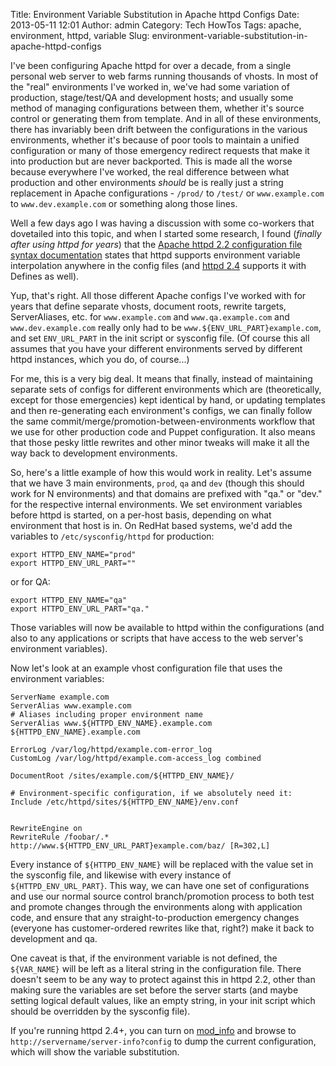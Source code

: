 Title: Environment Variable Substitution in Apache httpd Configs
Date: 2013-05-11 12:01
Author: admin
Category: Tech HowTos
Tags: apache, environment, httpd, variable
Slug: environment-variable-substitution-in-apache-httpd-configs

I've been configuring Apache httpd for over a decade, from a single
personal web server to web farms running thousands of vhosts. In most of
the "real" environments I've worked in, we've had some variation of
production, stage/test/QA and development hosts; and usually some method
of managing configurations between them, whether it's source control or
generating them from template. And in all of these environments, there
has invariably been drift between the configurations in the various
environments, whether it's because of poor tools to maintain a unified
configuration or many of those emergency redirect requests that make it
into production but are never backported. This is made all the worse
because everywhere I've worked, the real difference between what
production and other environments *should* be is really just a string
replacement in Apache configurations - `/prod/` to `/test/` or
`www.example.com` to `www.dev.example.com` or something along those
lines.

Well a few days ago I was having a discussion with some co-workers that
dovetailed into this topic, and when I started some research, I found
(*finally after using httpd for years*) that the [Apache httpd 2.2
configuration file syntax
documentation](http://httpd.apache.org/docs/2.2/configuring.html#syntax)
states that httpd supports environment variable interpolation anywhere
in the config files (and [httpd
2.4](http://httpd.apache.org/docs/2.4/configuring.html#syntax) supports
it with Defines as well).

Yup, that's right. All those different Apache configs I've worked with
for years that define separate vhosts, document roots, rewrite targets,
ServerAliases, etc. for `www.example.com` and `www.qa.example.com` and
`www.dev.example.com` really only had to be
`www.${ENV_URL_PART}example.com`, and set `ENV_URL_PART` in the init
script or sysconfig file. (Of course this all assumes that you have your
different environments served by different httpd instances, which you
do, of course...)

For me, this is a very big deal. It means that finally, instead of
maintaining separate sets of configs for different environments which
are (theoretically, except for those emergencies) kept identical by
hand, or updating templates and then re-generating each environment's
configs, we can finally follow the same
commit/merge/promotion-between-environments workflow that we use for
other production code and Puppet configuration. It also means that those
pesky little rewrites and other minor tweaks will make it all the way
back to development environments.

So, here's a little example of how this would work in reality. Let's
assume that we have 3 main environments, `prod`, `qa` and `dev` (though
this should work for N environments) and that domains are prefixed with
"qa." or "dev." for the respective internal environments. We set
environment variables before httpd is started, on a per-host basis,
depending on what environment that host is in. On RedHat based systems,
we'd add the variables to `/etc/sysconfig/httpd` for production:

~~~~{.bash}
export HTTPD_ENV_NAME="prod"
export HTTPD_ENV_URL_PART=""
~~~~

or for QA:

~~~~{.bash}
export HTTPD_ENV_NAME="qa"
export HTTPD_ENV_URL_PART="qa."
~~~~

Those variables will now be available to httpd within the configurations
(and also to any applications or scripts that have access to the web
server's environment variables).

Now let's look at an example vhost configuration file that uses the
environment variables:

~~~~{.apacheconf}
ServerName example.com
ServerAlias www.example.com
# Aliases including proper environment name
ServerAlias www.${HTTPD_ENV_NAME}.example.com ${HTTPD_ENV_NAME}.example.com

ErrorLog /var/log/httpd/example.com-error_log
CustomLog /var/log/httpd/example.com-access_log combined

DocumentRoot /sites/example.com/${HTTPD_ENV_NAME}/

# Environment-specific configuration, if we absolutely need it:
Include /etc/httpd/sites/${HTTPD_ENV_NAME}/env.conf


RewriteEngine on
RewriteRule /foobar/.* http://www.${HTTPD_ENV_URL_PART}example.com/baz/ [R=302,L]
~~~~

Every instance of `${HTTPD_ENV_NAME}` will be replaced with the value
set in the sysconfig file, and likewise with every instance of
`${HTTPD_ENV_URL_PART}`. This way, we can have one set of configurations
and use our normal source control branch/promotion process to both test
and promote changes through the environments along with application
code, and ensure that any straight-to-production emergency changes
(everyone has customer-ordered rewrites like that, right?) make it back
to development and qa.

One caveat is that, if the environment variable is not defined, the
`${VAR_NAME}` will be left as a literal string in the configuration
file. There doesn't seem to be any way to protect against this in httpd
2.2, other than making sure the variables are set before the server
starts (and maybe setting logical default values, like an empty string,
in your init script which should be overridden by the sysconfig file).

If you're running httpd 2.4+, you can turn on
[mod\_info](http://httpd.apache.org/docs/2.4/mod/mod_info.html) and
browse to `http://servername/server-info?config` to dump the current
configuration, which will show the variable substitution.
